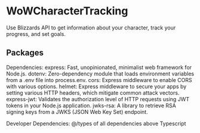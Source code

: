 # WoWCharacterTracking
Use Blizzards API to get information about your character, track your progress, and set goals.

## Packages
Dependencies:
express: Fast, unopinionated, minimalist web framework for Node.js.
dotenv: Zero-dependency module that loads environment variables from a .env file into process.env.
cors: Express middleware to enable CORS with various options.
helmet: Express middleware to secure your apps by setting various HTTP headers, which mitigate common attack vectors.
express-jwt: Validates the authorization level of HTTP requests using JWT tokens in your Node.js application.
jwks-rsa: A library to retrieve RSA signing keys from a JWKS (JSON Web Key Set) endpoint.

Developer Dependencies:
@/types of all dependencies above
Typescript
